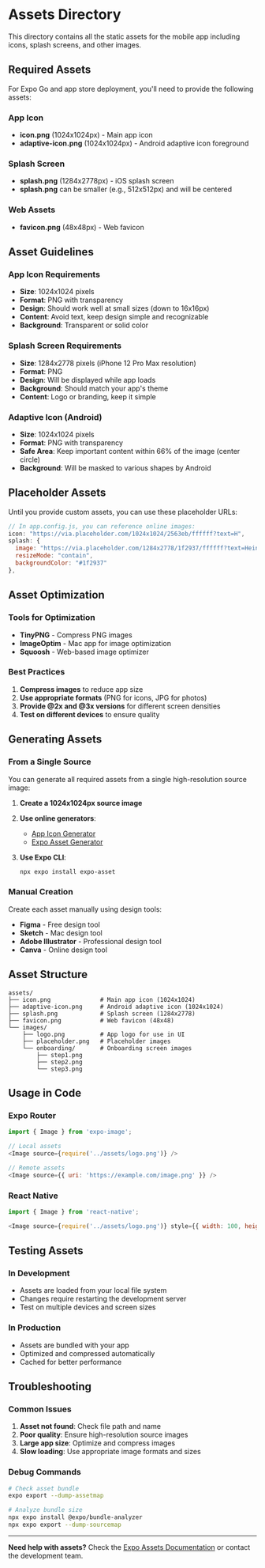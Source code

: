 # Assets Directory

This directory contains all the static assets for the mobile app including icons, splash screens, and other images.

## Required Assets

For Expo Go and app store deployment, you'll need to provide the following assets:

### App Icon
- **icon.png** (1024x1024px) - Main app icon
- **adaptive-icon.png** (1024x1024px) - Android adaptive icon foreground

### Splash Screen
- **splash.png** (1284x2778px) - iOS splash screen
- **splash.png** can be smaller (e.g., 512x512px) and will be centered

### Web Assets
- **favicon.png** (48x48px) - Web favicon

## Asset Guidelines

### App Icon Requirements
- **Size**: 1024x1024 pixels
- **Format**: PNG with transparency
- **Design**: Should work well at small sizes (down to 16x16px)
- **Content**: Avoid text, keep design simple and recognizable
- **Background**: Transparent or solid color

### Splash Screen Requirements
- **Size**: 1284x2778 pixels (iPhone 12 Pro Max resolution)
- **Format**: PNG
- **Design**: Will be displayed while app loads
- **Background**: Should match your app's theme
- **Content**: Logo or branding, keep it simple

### Adaptive Icon (Android)
- **Size**: 1024x1024 pixels
- **Format**: PNG with transparency
- **Safe Area**: Keep important content within 66% of the image (center circle)
- **Background**: Will be masked to various shapes by Android

## Placeholder Assets

Until you provide custom assets, you can use these placeholder URLs:

```javascript
// In app.config.js, you can reference online images:
icon: "https://via.placeholder.com/1024x1024/2563eb/ffffff?text=H",
splash: {
  image: "https://via.placeholder.com/1284x2778/1f2937/ffffff?text=Heinicus",
  resizeMode: "contain",
  backgroundColor: "#1f2937"
},
```

## Asset Optimization

### Tools for Optimization
- **TinyPNG** - Compress PNG images
- **ImageOptim** - Mac app for image optimization
- **Squoosh** - Web-based image optimizer

### Best Practices
1. **Compress images** to reduce app size
2. **Use appropriate formats** (PNG for icons, JPG for photos)
3. **Provide @2x and @3x versions** for different screen densities
4. **Test on different devices** to ensure quality

## Generating Assets

### From a Single Source
You can generate all required assets from a single high-resolution source image:

1. **Create a 1024x1024px source image**
2. **Use online generators**:
   - [App Icon Generator](https://appicon.co/)
   - [Expo Asset Generator](https://github.com/expo/expo-cli)

3. **Use Expo CLI**:
   ```bash
   npx expo install expo-asset
   ```

### Manual Creation
Create each asset manually using design tools:
- **Figma** - Free design tool
- **Sketch** - Mac design tool
- **Adobe Illustrator** - Professional design tool
- **Canva** - Online design tool

## Asset Structure

```
assets/
├── icon.png              # Main app icon (1024x1024)
├── adaptive-icon.png     # Android adaptive icon (1024x1024)
├── splash.png            # Splash screen (1284x2778)
├── favicon.png           # Web favicon (48x48)
└── images/
    ├── logo.png          # App logo for use in UI
    ├── placeholder.png   # Placeholder images
    └── onboarding/       # Onboarding screen images
        ├── step1.png
        ├── step2.png
        └── step3.png
```

## Usage in Code

### Expo Router
```javascript
import { Image } from 'expo-image';

// Local assets
<Image source={require('../assets/logo.png')} />

// Remote assets
<Image source={{ uri: 'https://example.com/image.png' }} />
```

### React Native
```javascript
import { Image } from 'react-native';

<Image source={require('../assets/logo.png')} style={{ width: 100, height: 100 }} />
```

## Testing Assets

### In Development
- Assets are loaded from your local file system
- Changes require restarting the development server
- Test on multiple devices and screen sizes

### In Production
- Assets are bundled with your app
- Optimized and compressed automatically
- Cached for better performance

## Troubleshooting

### Common Issues
1. **Asset not found**: Check file path and name
2. **Poor quality**: Ensure high-resolution source images
3. **Large app size**: Optimize and compress images
4. **Slow loading**: Use appropriate image formats and sizes

### Debug Commands
```bash
# Check asset bundle
expo export --dump-assetmap

# Analyze bundle size
npx expo install @expo/bundle-analyzer
npx expo export --dump-sourcemap
```

---

**Need help with assets?** Check the [Expo Assets Documentation](https://docs.expo.dev/guides/assets/) or contact the development team.